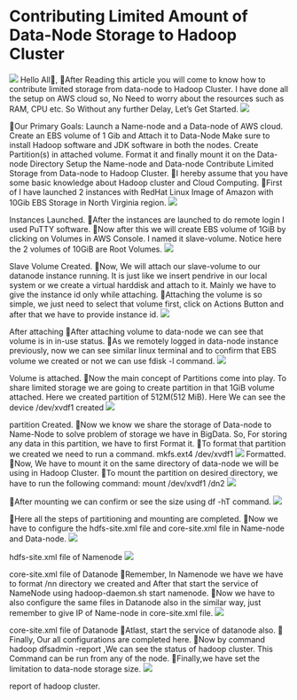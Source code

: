 # Contributing Limited Amount of Data-Node Storage to Hadoop Cluster
![](https://miro.medium.com/max/875/1*-y0ZmXyp2phdtJDMkLbN5Q.png)
Hello All👋,
🎇After Reading this article you will come to know how to contribute limited storage from data-node to Hadoop Cluster. I have done all the setup on AWS cloud so, No Need to worry about the resources such as RAM, CPU etc.
So Without any further Delay, Let’s Get Started.
![](https://miro.medium.com/max/875/1*EfM2GIjSp5YHvBfFx2bsoA.png)

🎇Our Primary Goals:
Launch a Name-node and a Data-node of AWS cloud.
Create an EBS volume of 1 Gib and Attach it to Data-Node
Make sure to install Hadoop software and JDK software in both the nodes.
Create Partition(s) in attached volume.
Format it and finally mount it on the Data-node Directory
Setup the Name-node and Data-node
Contribute Limited Storage from Data-node to Hadoop Cluster.
🎇I hereby assume that you have some basic knowledge about Hadoop cluster and Cloud Computing.
🎇First of I have launched 2 instances with RedHat Linux Image of Amazon with 10Gib EBS Storage in North Virginia region.
![](https://miro.medium.com/max/875/1*JUyh3jZa_f9VVuDUR2SIow.png)

Instances Launched.
🎇After the instances are launched to do remote login I used PuTTY software.
🎇Now after this we will create EBS volume of 1GiB by clicking on Volumes in AWS Console. I named it slave-volume. Notice here the 2 volumes of 10GiB are Root Volumes.
![](https://miro.medium.com/max/875/1*PXUHxaRXuAVkmzi3NSamlQ.png)

Slave Volume Created.
🎇Now, We will attach our slave-volume to our datanode instance running. It is just like we insert pendrive in our local system or we create a virtual harddisk and attach to it. Mainly we have to give the instance id only while attaching.
🎇Attaching the volume is so simple, we just need to select that volume first, click on Actions Button and after that we have to provide instance id.
![](https://miro.medium.com/max/875/1*7j0sZuMeeCbu60Nvxw1deQ.png)

After attaching
🎇After attaching volume to data-node we can see that volume is in in-use status.
🎇As we remotely logged in data-node instance previously, now we can see similar linux terminal and to confirm that EBS volume we created or not we can use fdisk -l command.
![](https://miro.medium.com/max/875/1*f2_NsUvtB_xl0og1nUaXzA.png)

Volume is attached.
🎇Now the main concept of Partitions come into play. To share limited storage we are going to create partition in that 1GiB volume attached. Here we created partition of 512M(512 MiB). Here We can see the device /dev/xvdf1 created
![](https://miro.medium.com/max/875/1*A7C3FYf_-46tzm2lC5_WHQ.png)


partition Created.
🎇Now we know we share the storage of Data-node to Name-Node to solve problem of storage we have in BigData. So, For storing any data in this partition, we have to first Format it.
🎇To format that partition we created we need to run a command.
mkfs.ext4 /dev/xvdf1
![](https://miro.medium.com/max/875/1*fegNOfdR5PiltBhZ5MPbxA.png)
Formatted.
🎇Now, We have to mount it on the same directory of data-node we will be using in Hadoop Cluster.
🎇To mount the partition on desired directory, we have to run the following command:
mount /dev/xvdf1 /dn2
![](https://miro.medium.com/max/875/1*ayH3PPSWSTVCzgt8QUDqHg.png)

🎇After mounting we can confirm or see the size using df -hT command.
![](https://miro.medium.com/max/875/1*4S9c4Ldbs8qD02mge2dc7Q.png)

🎇Here all the steps of partitioning and mounting are completed.
🎇Now we have to configure the hdfs-site.xml file and core-site.xml file in Name-node and Data-node.
![](https://miro.medium.com/max/875/1*sauRAjW6kNywA_hBowbQkA.png)

hdfs-site.xml file of Namenode
![](https://miro.medium.com/max/875/1*cIKza8mFfEgmMR8YMKBVHg.png)

core-site.xml file of Datanode
🎇Remember, In Namenode we have we have to format /nn directory we created and After that start the service of NameNode using hadoop-daemon.sh start namenode.
🎇Now we have to also configure the same files in Datanode also in the similar way, just remember to give IP of Name-node in core-site.xml file.
![](https://miro.medium.com/max/875/1*jugVWtfHF2Zyj684qWDk0A.png)

core-site.xml file of Datanode
🎇Atlast, start the service of datanode also.
🎇Finally, Our all configurations are completed here.
🎇Now by command hadoop dfsadmin -report ,We can see the status of hadoop cluster. This Command can be run from any of the node.
🎇Finally,we have set the limitation to data-node storage size.
![](https://miro.medium.com/max/875/1*-y0ZmXyp2phdtJDMkLbN5Q.png)

report of hadoop cluster.
